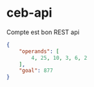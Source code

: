 # ceb-api

Compte est bon REST api

```json
{
    "operands": [   
        4, 25, 10, 3, 6, 2  
    ],
    "goal": 877
}
```